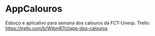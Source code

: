 # AppCalouros
Esboço e aplicativo para semana dos calouros da FCT-Unesp.
Trello: https://trello.com/b/WjbmR7cI/app-dos-calouros
